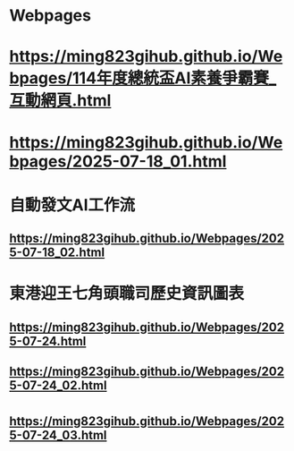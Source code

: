 # Webpages
# https://ming823gihub.github.io/Webpages/114年度總統盃AI素養爭霸賽_互動網頁.html
# https://ming823gihub.github.io/Webpages/2025-07-18_01.html
# 自動發文AI工作流
## https://ming823gihub.github.io/Webpages/2025-07-18_02.html
# 東港迎王七角頭職司歷史資訊圖表
## https://ming823gihub.github.io/Webpages/2025-07-24.html
## https://ming823gihub.github.io/Webpages/2025-07-24_02.html
# 
## https://ming823gihub.github.io/Webpages/2025-07-24_03.html
